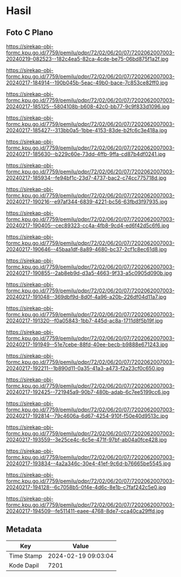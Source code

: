 # Hasil

## Foto C Plano

https://sirekap-obj-formc.kpu.go.id/7759/pemilu/pdpr/72/02/06/20/07/7202062007003-20240219-082523--182c4ea5-82ca-4cde-be75-06bd875f1a2f.jpg

https://sirekap-obj-formc.kpu.go.id/7759/pemilu/pdpr/72/02/06/20/07/7202062007003-20240217-184914--190b045b-5eac-49b0-bace-7c853ce82ff0.jpg

https://sirekap-obj-formc.kpu.go.id/7759/pemilu/pdpr/72/02/06/20/07/7202062007003-20240217-185125--5804108b-b608-42c0-bb77-9c9f833d1096.jpg

https://sirekap-obj-formc.kpu.go.id/7759/pemilu/pdpr/72/02/06/20/07/7202062007003-20240217-185427--313bb0a5-1bbe-4153-83de-b2fc6c3e418a.jpg

https://sirekap-obj-formc.kpu.go.id/7759/pemilu/pdpr/72/02/06/20/07/7202062007003-20240217-185630--b229c60e-73dd-4ffb-9ffa-cd87b4df0241.jpg

https://sirekap-obj-formc.kpu.go.id/7759/pemilu/pdpr/72/02/06/20/07/7202062007003-20240217-185934--fe94bf1c-23d7-4737-bac2-c74cc775718d.jpg

https://sirekap-obj-formc.kpu.go.id/7759/pemilu/pdpr/72/02/06/20/07/7202062007003-20240217-190216--e97af344-6839-4221-bc56-63fbd3f97935.jpg

https://sirekap-obj-formc.kpu.go.id/7759/pemilu/pdpr/72/02/06/20/07/7202062007003-20240217-190405--cec89323-cc4a-4fb8-9cd4-ed6f42d5c6f6.jpg

https://sirekap-obj-formc.kpu.go.id/7759/pemilu/pdpr/72/02/06/20/07/7202062007003-20240217-190646--45baa1df-8a89-4680-bc37-2cf1c8ec61d8.jpg

https://sirekap-obj-formc.kpu.go.id/7759/pemilu/pdpr/72/02/06/20/07/7202062007003-20240217-190855--2ab8eb9d-d3a5-4663-9f33-a5c0905d090b.jpg

https://sirekap-obj-formc.kpu.go.id/7759/pemilu/pdpr/72/02/06/20/07/7202062007003-20240217-191048--369dbf9d-8d0f-4a96-a20b-226df04d11a7.jpg

https://sirekap-obj-formc.kpu.go.id/7759/pemilu/pdpr/72/02/06/20/07/7202062007003-20240217-191320--f0a05843-1bb7-445d-ac8a-1711d8f5b19f.jpg

https://sirekap-obj-formc.kpu.go.id/7759/pemilu/pdpr/72/02/06/20/07/7202062007003-20240217-191949--51e7cebe-88fd-40ee-becb-b9888e671243.jpg

https://sirekap-obj-formc.kpu.go.id/7759/pemilu/pdpr/72/02/06/20/07/7202062007003-20240217-192211--1b890d11-0a35-41a3-a473-f2a23cf0c650.jpg

https://sirekap-obj-formc.kpu.go.id/7759/pemilu/pdpr/72/02/06/20/07/7202062007003-20240217-192425--721945a9-90b7-480b-adab-6c7ee5199cc6.jpg

https://sirekap-obj-formc.kpu.go.id/7759/pemilu/pdpr/72/02/06/20/07/7202062007003-20240217-192814--79c4606a-6d67-4254-910f-f50e40d9513c.jpg

https://sirekap-obj-formc.kpu.go.id/7759/pemilu/pdpr/72/02/06/20/07/7202062007003-20240217-193559--3e25ce4c-6c5e-471f-97bf-ab04a0fce428.jpg

https://sirekap-obj-formc.kpu.go.id/7759/pemilu/pdpr/72/02/06/20/07/7202062007003-20240217-193834--4a2a346c-30e4-41ef-9c6d-b76665be5545.jpg

https://sirekap-obj-formc.kpu.go.id/7759/pemilu/pdpr/72/02/06/20/07/7202062007003-20240217-194128--6c7058b5-0f4e-4d6c-8e1b-c7faf242c5e0.jpg

https://sirekap-obj-formc.kpu.go.id/7759/pemilu/pdpr/72/02/06/20/07/7202062007003-20240217-194509--fe511411-eaee-4768-8de7-cca40ca29ffd.jpg


## Metadata

| Key        | Value               |
| ---------- | ------------------- |
| Time Stamp | 2024-02-19 09:03:04 |
| Kode Dapil | 7201                |



